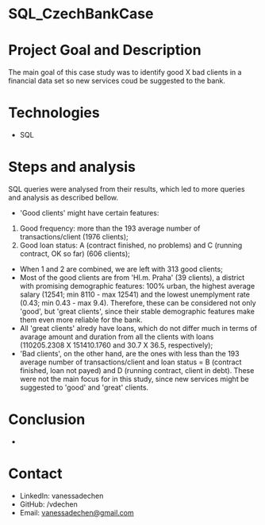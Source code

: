 # SQL_CzechBankCase
 
# Project Goal and Description
 The main goal of this case study was to identify good X bad clients in a financial data set so new services coud be suggested to the bank.
  
# Technologies 
  - SQL

# Steps and analysis
SQL queries were analysed from their results, which led to more queries and analysis as described bellow.
 - 'Good clients' might have certain features:
 1. Good frequency: more than the 193 average number of transactions/client (1976 clients);
 2. Good loan status: A (contract finished, no problems) and C (running contract, OK so far) (606 clients);
 - When 1 and 2 are combined, we are left with 313 good clients; 
 - Most of the good clients are from 'Hl.m. Praha' (39 clients), a district with promising demographic features: 100% urban, the highest average salary (12541; min 8110 - max 12541) and the lowest unemplyment rate (0.43; min 0.43 - max 9.4). Therefore, these can be considered not only 'good', but 'great clients', since their stable demographic features make them even more reliable for the bank. 
 - All 'great clients' alredy have loans, which do not differ much in terms of avarage amount and duration from all the clients with loans (110205.2308 X 151410.1760 and 30.7 X 36.5, respectively);
 - 'Bad clients', on the other hand, are the ones with less than the 193 average number of transactions/client and loan status = B (contract finished, loan not payed) and D (running contract, client in debt). These were not the main focus for in this study, since new services might be suggested to 'good' and 'great' clients. 

# Conclusion
- 
   
# Contact
- LinkedIn: vanessadechen
- GitHub: /vdechen
- Email: vanessadechen@gmail.com
